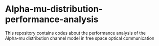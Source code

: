 # Alpha-mu-distribution-performance-analysis
This repository contains codes about the performance analysis of the Alpha-mu distribution channel model in free space optical communication

